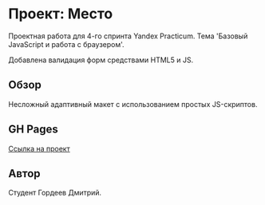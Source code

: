 # Проект: Место
Проектная работа для 4-го спринта Yandex Practicum. Тема 'Базовый JavaScript и работа с браузером'.

Добавлена валидация форм средствами HTML5 и JS.

## Обзор
Несложный адаптивный макет с использованием простых JS-скриптов.


## GH Pages
[Ссылка на проект](https://demetr820.github.io/mesto/)

## Автор
Студент Гордеев Дмитрий.
